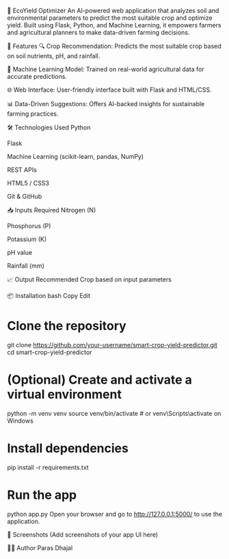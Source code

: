 🌱 EcoYield Optimizer
An AI-powered web application that analyzes soil and environmental parameters to predict the most suitable crop and optimize yield. Built using Flask, Python, and Machine Learning, it empowers farmers and agricultural planners to make data-driven farming decisions.

🚀 Features
🔍 Crop Recommendation: Predicts the most suitable crop based on soil nutrients, pH, and rainfall.

🧠 Machine Learning Model: Trained on real-world agricultural data for accurate predictions.

🌐 Web Interface: User-friendly interface built with Flask and HTML/CSS.

📊 Data-Driven Suggestions: Offers AI-backed insights for sustainable farming practices.

🛠️ Technologies Used
Python

Flask

Machine Learning (scikit-learn, pandas, NumPy)

REST APIs

HTML5 / CSS3

Git & GitHub

📥 Inputs Required
Nitrogen (N)

Phosphorus (P)

Potassium (K)

pH value

Rainfall (mm)

📈 Output
Recommended Crop based on input parameters

📦 Installation
bash
Copy
Edit
# Clone the repository
git clone https://github.com/your-username/smart-crop-yield-predictor.git
cd smart-crop-yield-predictor

# (Optional) Create and activate a virtual environment
python -m venv venv
source venv/bin/activate  # or venv\Scripts\activate on Windows

# Install dependencies
pip install -r requirements.txt

# Run the app
python app.py
Open your browser and go to http://127.0.0.1:5000/ to use the application.

📸 Screenshots
(Add screenshots of your app UI here)

🧑‍💻 Author
Paras Dhajal
